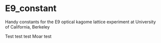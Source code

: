 # E9_constant
Handy constants for the E9 optical kagome lattice experiment at University of California, Berkeley

Test test test
Moar test
